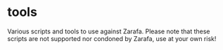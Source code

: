 tools
=====

Various scripts and tools to use against Zarafa. Please note that these scripts are not supported nor condoned by Zarafa, use at your own risk!
